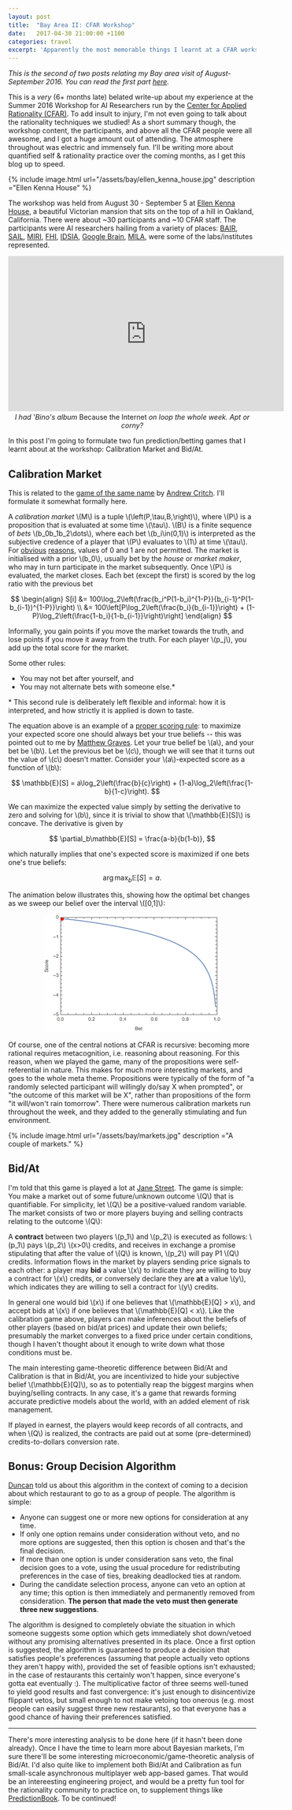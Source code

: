 ```yaml
---
layout: post
title:  "Bay Area II: CFAR Workshop"
date:   2017-04-30 21:00:00 +1100
categories: travel
excerpt: 'Apparently the most memorable things I learnt at a CFAR workshop.'
---
```


_This is the second of two posts relating my Bay area visit of August-September 2016. You can read the first part [here](http://aslanides.io/travel/2016/12/28/bay-area/)._

This is a _very_ (6+ months late) belated write-up about my experience at the Summer 2016 Workshop for AI Researchers run by the [Center for Applied Rationality (CFAR)][CFAR]. To add insult to injury, I'm not even going to talk about the rationality techniques we studied! As a short summary though, the workshop content, the participants, and above all the CFAR people were all awesome, and I got a huge amount out of attending. The atmosphere throughout was electric and immensely fun. I'll be writing more about quantified self & rationality practice over the coming months, as I get this blog up to speed.

{% include image.html url="/assets/bay/ellen_kenna_house.jpg" description ="Ellen Kenna House" %}

The workshop was held from August 30 - September 5 at [Ellen Kenna House], a beautiful Victorian mansion that sits on the top of a hill in Oakland, California. There were about ~30 participants and ~10 CFAR staff. The participants were AI researchers hailing from a variety of places: [BAIR], [SAIL], [MIRI], [FHI], [IDSIA], [Google Brain], [MILA], were some of the labs/institutes represented.

<center> <iframe width="560" height="315" src="https://www.youtube.com/embed/NPQCra8FEew" frameborder="0" allowfullscreen></iframe>
<br /><i>I had 'Bino's album </i>Because the Internet<i> on loop the whole week. Apt or corny?</i>
</center>

In this post I'm going to formulate two fun prediction/betting games that I learnt about at the workshop: Calibration Market and Bid/At.

## Calibration Market

This is related to the [game of the same name](http://acritch.com/credence-game/) by [Andrew Critch]. I'll formulate it somewhat formally here.

A _calibration market_ \\(M\\) is a tuple \\(\left(P,\tau,B,\right)\\), where \\(P\\) is a proposition that is evaluated at some time \\(\tau\\). \\(B\\) is a finite sequence of _bets_ \\(b_0b_1b_2\dots\\), where each bet \\(b_i\in\(0,1)\\) is interpreted as the subjective credence of a player that \\(P\\) evaluates to \\(1\\) at time \\(\tau\\). For [obvious](https://en.wikipedia.org/wiki/Cromwell's_rule) [reasons](http://i0.kym-cdn.com/photos/images/facebook/000/008/729/Division_of_Zero_by_Sephro_Hoyland.jpg), values of 0 and 1 are not permitted. The market is initialised with a prior \\(b_0\\), usually bet by the _house_ or _market maker_, who may in turn participate in the market subsequently. Once \\(P\\) is evaluated, the market closes. Each bet (except the first) is scored by the log ratio with the previous bet

$$
\begin{align}
S[i] &= 100\log_2\left(\frac{b_i^P(1-b_i)^{1-P}}{b_{i-1}^P(1-b_{i-1})^{1-P}}\right) \\
 &= 100\left[P\log_2\left(\frac{b_i}{b_{i-1}}\right) + (1-P)\log_2\left(\frac{1-b_i}{1-b_{i-1}}\right)\right]
\end{align}
$$

Informally, you gain points if you move the market towards the truth, and lose points if you move it away from the truth. For each player \\(p_j\\), you add up the total score for the market.

Some other rules:

* You may not bet after yourself, and
* You may not alternate bets with someone else.*

\* This second rule is deliberately left flexible and informal: how it is interpreted, and how strictly it is applied is down to taste.

The equation above is an example of a [proper scoring rule]: to maximize your expected score one should always bet your true beliefs -- this was pointed out to me by [Matthew Graves]. Let your true belief be \\(a\\), and your bet be \\(b\\). Let the previous bet be \\(c\\), though we will see that it turns out the value of \\(c\\) doesn't matter. Consider your \\(a\\)-expected score as a function of \\(b\\):

$$
\mathbb{E}[S] = a\log_2\left(\frac{b}{c}\right) + (1-a)\log_2\left(\frac{1-b}{1-c}\right).
$$

We can maximize the expected value simply by setting the derivative to zero and solving for \\(b\\), since it is trivial to show that \\(\mathbb{E}[S]\\) is concave. The derivative is given by

$$
\partial_b\mathbb{E}[S] = \frac{a-b}{b(1-b)},
$$

which naturally implies that one's expected score is maximized if one bets one's true beliefs:

$$
\arg\max_{b}\mathbb{E}[S] = a.
$$

The animation below illustrates this, showing how the optimal bet changes as we sweep our belief  over the interval \\([0,1]\\):

<center><img src="/assets/animation.gif" /></center>

Of course, one of the central notions at CFAR is recursive: becoming more rational requires metacognition, i.e. reasoning about reasoning. For this reason, when we played the game, many of the propositions were self-referential in nature. This makes for much more interesting markets, and goes to the whole meta theme. Propositions were typically of the form of "a randomly selected participant will willingly do/say X when prompted", or "the outcome of this market will be X", rather than propositions of the form "it will/won't rain tomorrow". There were numerous calibration markets run throughout the week, and they added to the generally stimulating and fun environment.

{% include image.html url="/assets/bay/markets.jpg" description ="A couple of markets." %}

## Bid/At

I'm told that this game is played a lot at [Jane Street]. The game is simple: You make a market out of some future/unknown outcome \\(Q\\) that is quantifiable. For simplicity, let \\(Q\\) be a positive-valued random variable. The market consists of two or more players buying and selling contracts relating to the outcome \\(Q\\):

A __contract__ between two players \\(p_1\\) and \\(p_2\\) is executed as follows: \\(p_1\\) pays \\(p_2\\) \\(x>0\\) credits, and receives in exchange a promise stipulating that after the value of \\(Q\\) is known, \\(p_2\\) will pay P1 \\(Q\\) credits. Information flows in the market by players sending price signals to each other: a player may __bid__ a value \\(x\\) to indicate they are willing to buy a contract for \\(x\\) credits, or conversely declare they are __at__ a value \\(y\\), which indicates they are willing to sell a contract for \\(y\\) credits.

In general one would bid \\(x\\) if one believes that \\(\mathbb{E}[Q] > x\\), and accept bids at \\(x\\) if one believes that \\(\mathbb{E}[Q] < x\\). Like the calibration game above, players can make inferences about the beliefs of other players (based on bid/at prices) and update their own beliefs; presumably the market converges to a fixed price under certain conditions, though I haven't thought about it enough to write down what those conditions must be.

The main interesting game-theoretic difference between Bid/At and Calibration is that in Bid/At, you are incentivized to hide your subjective belief \\(\mathbb{E}[Q]\\), so as to potentially reap the biggest margins when buying/selling contracts. In any case, it's a game that rewards forming accurate predictive models about the world, with an added element of risk management.

If played in earnest, the players would keep records of all contracts, and when \\(Q\\) is realized, the contracts are paid out at some (pre-determined) credits-to-dollars conversion rate.

## Bonus: Group Decision Algorithm

[Duncan] told us about this algorithm in the context of coming to a decision about which restaurant to go to as a group of people. The algorithm is simple:

* Anyone can suggest one or more new options for consideration at any time.
* If only one option remains under consideration without veto, and no more options are suggested, then this option is chosen and that's the final decision.
* If more than one option is under consideration sans veto, the final decision goes to a vote, using the usual procedure for redistributing preferences in the case of ties, breaking deadlocked ties at random.
* During the candidate selection process, anyone can veto an option at any time; this option is then immediately and permanently removed from consideration. __The person that made the veto must then generate three new suggestions__.

The algorithm is designed to completely obviate the situation in which someone suggests some option which gets immediately shot down/vetoed without any promising alternatives presented in its place. Once a first option is suggested, the algorithm is guaranteed to produce a decision that satisfies people's preferences (assuming that people actually veto options they aren't happy with), provided the set of feasible options isn't exhausted; in the case of restaurants this certainly won't happen, since everyone's gotta eat eventually :). The multiplicative factor of three seems well-tuned to yield good results and fast convergence: it's just enough to disincentivize flippant vetos, but small enough to not make vetoing too onerous (e.g. most people can easily suggest three new restaurants), so that everyone has a good chance of having their preferences satisfied.

---

There's more interesting analysis to be done here (if it hasn't been done already). Once I have the time to learn more about Bayesian markets, I'm sure there'll be some interesting microeconomic/game-theoretic analysis of Bid/At. I'd also quite like to implement both Bid/At and Calibration as fun small-scale asynchronous multiplayer web app-based games. That would be an intereesting engineering project, and would be a pretty fun tool for the rationality community to practice on, to supplement things like [PredictionBook](https://predictionbook.com/). To be continued!

[Ellen Kenna House]: https://localwiki.org/oakland/Ellen_Kenna_House
[Andrew Critch]: http://acritch.com
[proper scoring rule]: https://en.wikipedia.org/wiki/Scoring_rule
[CFAR]: https://rationality.org
[MILA]: https://mila.umontreal.ca/
[BAIR]: http://bair.berkeley.edu/
[MIRI]: http://intelligence.org
[SAIL]: http://ai.stanford.edu/
[IDSIA]: http://idsia.ch/
[FHI]: https://www.fhi.ox.ac.uk/
[Google Brain]: https://research.google.com/teams/brain/
[Jane Street]: http://janestreet.com
[Duncan]: http://thirdfoundation.github.io
[Matthew Graves]: https://intelligence.org/team/
